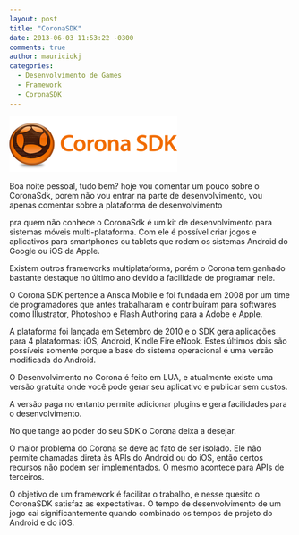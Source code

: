 ```yaml
---
layout: post
title: "CoronaSDK"
date: 2013-06-03 11:53:22 -0300
comments: true
author: mauriciokj
categories: 
  - Desenvolvimento de Games
  - Framework
  - CoronaSDK
---
```


![Alt Corona SDK](/images/coronasdk.png)

Boa noite pessoal, tudo bem? hoje vou comentar um pouco sobre o CoronaSdk, porem não vou entrar na parte de desenvolvimento, vou apenas comentar sobre a plataforma de desenvolvimento

pra quem não conhece o CoronaSdk é um kit de desenvolvimento para sistemas móveis multi-plataforma. Com ele é possível criar jogos e aplicativos para smartphones ou tablets que rodem os sistemas Android do Google ou iOS da Apple.

Existem outros frameworks multiplataforma, porém o Corona tem ganhado bastante destaque no último ano devido a facilidade de programar nele.

<!-- more -->

O Corona SDK pertence a Ansca Mobile e foi fundada em 2008 por um time de programadores que antes trabalharam e contribuíram para softwares como  Illustrator, Photoshop e Flash Authoring para a Adobe e Apple.

A plataforma foi lançada em Setembro de 2010 e o SDK gera aplicações para 4 plataformas: iOS, Android, Kindle Fire eNook. Estes últimos dois são possíveis somente porque a base do sistema operacional é uma versão modificada do Android.

O Desenvolvimento no Corona é feito em LUA, e atualmente existe uma versão gratuita onde você pode gerar seu aplicativo e publicar sem custos.

A versão paga no entanto permite adicionar plugins e gera facilidades para o desenvolvimento.

No que tange ao poder do seu SDK o Corona deixa a desejar.

O maior problema do Corona se deve ao fato de ser isolado. Ele não permite chamadas direta às APIs do Android ou do iOS, então certos recursos não podem ser implementados. O mesmo acontece para APIs de terceiros.

O objetivo de um framework  é facilitar o trabalho, e nesse quesito o CoronaSDK satisfaz as expectativas. O tempo de desenvolvimento de um jogo cai significantemente quando combinado os tempos de projeto do Android e do iOS.

